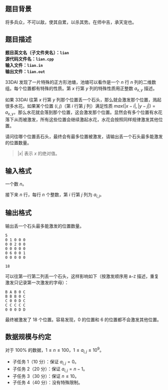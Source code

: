## 题目背景

将多兵众，不可以敌，使其自累，以杀其势。在师中吉，承天宠也。

## 题目描述

**题目英文名（子文件夹名）：`lian`**  
**源代码文件名：`lian.cpp`**  
**输入文件：`lian.in`**  
**输出文件：`lian.out`**  

33DAI 发现了一片特殊的正方形池塘，池塘可以看作是一个 $n$ 行 $n$ 列的二维数组。每个位置都有特殊的性质。第 $x$ 行第 $y$ 列的特殊性质用正整数 $a_{x,y}$ 描述。

如果 33DAI 往第 $x$ 行第 $y$ 列那个位置丢一个石头，那么就会激发那个位置，溅起很多水花。如果某个位置 $(i,j)$（第 $i$ 行第 $j$ 列）满足性质 $max(|x-i|,|y-j|)=a_{x,y}$，那么水花就会落到那个位置，这会激发那个位置。显然会有多个位置有水花落下从而被激发，所有这些位置会继续激起水花，水花会按照同样规律激发其他位置。

请问往哪个位置丢石头，最终会有最多位置被激发，请输出丢一个石头最多能激发的位置数量。

> $|x|$ 表示 $x$ 的绝对值。

## 输入格式

一个数 $n$。

接下来 $n$ 行，每行 $n$ 个整数，第 $i$ 行第 $j$ 列为 $a_{i,j}$。

## 输出格式

输出丢一个石头最多能激发的位置数量。

```input1
5
0 1 0 0 0
0 0 2 0 0
0 0 0 0 0
0 6 0 0 1
0 0 0 0 0
```

```output1
18
```

可以往第一行第二列丢一个石头，这样影响如下（按激发顺序用 `A~Z` 描述，重复激发只记录第一次激发的字母）：

```
B A B 0 C
B B B 0 C
C 0 0 D C
C C C C C
0 0 0 D D
```

最终被激发了 $18$ 个位置。容易发现，$0$ 的位置和 $6$ 的位置都不会激发其他位置。

## 数据规模与约定

对于 $100\%$ 的数据，$1 \le n \le 100$，$1\le a_{i,j}\le 10^9$。

- 子任务 1（10 分）：保证 $a_{i,j} = 0$。
- 子任务 2（20 分）：保证 $a_{i,j} = n-1$。
- 子任务 3（30 分）：保证 $n\le 10$。
- 子任务 4（40 分）：没有特殊限制。
